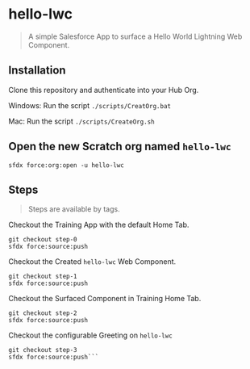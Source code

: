 # hello-lwc

> A simple Salesforce App to surface a Hello World Lightning Web Component.

## Installation

Clone this repository and authenticate into your Hub Org.

Windows: Run the script `./scripts/CreatOrg.bat`

Mac: Run the script `./scripts/CreateOrg.sh`

## Open the new Scratch org named `hello-lwc`

`sfdx force:org:open -u hello-lwc`

## Steps

> Steps are available by tags.

Checkout the Training App with the default Home Tab.

```
git checkout step-0
sfdx force:source:push
```
Checkout the Created `hello-lwc` Web Component.

```
git checkout step-1
sfdx force:source:push
```
Checkout the Surfaced Component in Training Home Tab.

```
git checkout step-2
sfdx force:source:push
```
Checkout the configurable Greeting on `hello-lwc`

```
git checkout step-3
sfdx force:source:push```